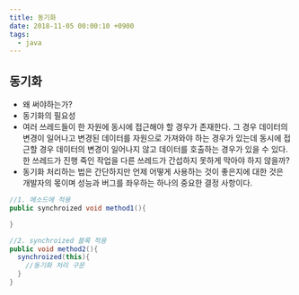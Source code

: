 ```yaml
---
title: 동기화
date: 2018-11-05 00:00:10 +0900
tags:
  - java
---
```

## 동기화
- 왜 써야하는가?
- 동기화의 필요성
- 여러 쓰레드들이 한 자원에 동시에 접근해야 할 경우가 존재한다. 그 경우 데이터의 변경이 일어나고 변경된 데이터를 자원으로 가져와야 하는 경우가 있는데 동시에 접근할 경우 데이터의 변경이 일어나지 않고 데이터를 호출하는 경우가 있을 수 있다. 한 쓰레드가 진행 죽인 작업을 다른 쓰레드가 간섭하지 못하게 막아야 하지 않을까?
- 동기화 처리하는 법은 간단하지만 언제 어떻게 사용하는 것이 좋은지에 대한 것은 개발자의 몫이며 성능과 버그를 좌우하는 하나의 중요한 결정 사항이다.

```java
//1. 메소드에 적용
public synchroized void method1(){

}

//2. synchroized 블록 적용
public void method2(){
  synchroized(this){
    //동기화 처리 구문
  }
}
```
